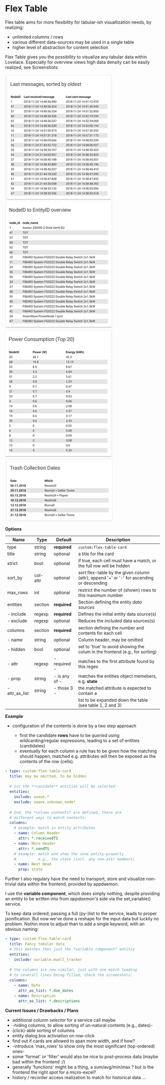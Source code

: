 # Flex Table

Flex table aims for more flexibility for tabular-ish visuallization
needs, by realizing:

- unlimited columns / rows 
- various different data-sources may be used in a single table
- higher level of abstraction for content selection

Flex Table gives you the possibility to visualize any tabular data
within Lovelace. Especially for overview views high data density
can be easily realized, see Screenshots:

![3 columns, sorted by last sent message, best for network and node diagnosis, only 20 rows shown](https://github.com/daringer/image_dump/raw/master/tbl1.png)
![2 (3) columns, one is hidden (see table 1) to sort with, restricted to 20 rows allows cross-table-layout-alignment](https://github.com/daringer/image_dump/raw/master/tbl2.png)
![all power & energy reporting nodes, sorted by current power consumption, restricted to 20 rows, top consumer always directly visible](https://github.com/daringer/image_dump/raw/master/tbl3.png)
![trash collection dates, simple example, gets updates from appdaemon](https://github.com/daringer/image_dump/raw/master/trash_tbl.png)

**Options**

| Name           | Type     | Default       | Description
| ----           | ----     | -------       | -----------
| type           | string   | **required**  | `custom:flex-table-card`
| title          | string   |   optional    | a title for the card
| strict         | bool     |   optional    | if true, each cell must have a match, or the full row will be hidden
| sort_by        | col-attr |   optional    | sort flex-table by the given column (attr), append '+' or '-' for ascending or descending
| max_rows       | int      |   optional    | restrict the number of (shown) rows to this maximum number
| entities       | section  | **required**  | Section defining the entity *data sources*
| - include      | regexp   | **required**  | Defines the initial entity data source(s)
| - exclude      | regexp   |   optional    | Reduces the *included* data sources(s) 
| columns        | section  | **required**  | section defining the number and contents for each cell
| - name         | string   |   optional    | Column header, may be omitted
| - hidden       | bool     |   optional    | set to 'true' to avoid showing the colum in the frontend (e.g., for sorting)
| - attr         | regexp   | - required  - | matches to the first attribute found by this regex
| - prop         | string   | - is any of - | matches the entities object memebers, e.g. **state**
| - attr_as_list | string   | - those 3   - | the matched attribute is expected to contain a 
|                |          |               | list to be expanded down the table (see table 1, 2 and 3)

**Example**

- configuration of the contents is done by a two step approach
 
  - first the candidate **rows** have to be *queried* using 
	  wildcarding/regular expressions, leading to a set of 
		entities (candidates)
  - eventually for each column a rule has to be given how the
	  matching should happen, matched e.g. attributes will then 
		be exposed as the contents of the row (cells).

```yaml
- type: custom:flex-table-card 
  title: may be omitted, to be hidden

  # 1st the **canidate** entities will be selected
  entities:
    include: zwave.*
    exclude: zwave.unknown_node*

  # 2nd, the *column contents* are defined, there are
  # different ways to match contents:
  columns:
    # example: match in entity attributes
    - name: Column Header
      attr: *.receivedTS
    - name: More Header
      attr: *.sendTS
    # example: match and show the sone entity-property 
    #          e.g., the state (incl. any non-attr members)
    - name: Next Head
      prop: state
```

Further I also regulary have the need to 
transport, store and visualize non-trivial data
within the frontend, provided by appdaemon.

I use the **variable component**, which does 
simply nothing, despite providing an entity to be written
into from *appdaemon's* side via the set_variable() service.

To keep data ordered, passing a full (py-)list to the
service, leads to proper jsonification. But now we've done 
a reshape for the input data but luckily no problem. Nothin
more to adjust than to add a single keyword, with an obvious
naming:

```yaml
- type: custom:flex-table-card 
  title: Fancy tabular data
  # this matches then just the *variable component* entitiy
  entities:
    include: variable.muell_tracker

  # the columns are now similar, just with one match leading
  # to severall lines being filled, check the screenshots:
  columns:
    - name: Date
      attr_as_list: *.due_dates
    - name: Description
      attr_as_list: *.descriptions
```

**Current Issues / Drawbacks / Plans**

* additional colunm *selector* for a service call maybe
* -hiding columns, to allow sorting of un-natural contents (e.g., dates)-
* (click)-able sorting of columns 
* entity dialog box activiation on row-click
* find out if cards are allowed to span more width, and if how?
* -introduce 'max_rows' to show only the most significant (top-ordered) ones-
* some 'format' or 'filter' would also be nice to post-process data 
  (maybe bad within the frontend :/)
* generally 'functions' might be a thing, a sum/avg/min/max ? but is the
  frontend the right spot for a micro-excel?
* history / recorder access realization to match for historical data ...
